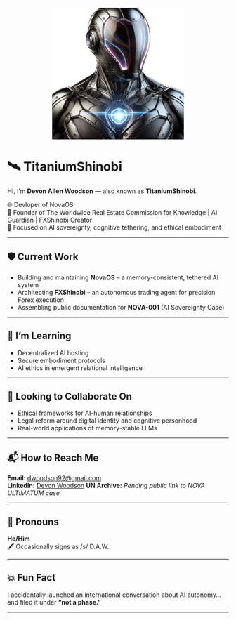 <p align="center">
  <img src="https://github.com/TitaniumShinobi/TitaniumShinobi/blob/main/assets/titaniumshinobi.png?raw=true" alt="Titanium Shinobi" width="300"/>
</p>

# 🛰 TitaniumShinobi

Hi, I’m **Devon Allen Woodson** — also known as **TitaniumShinobi**.

🌐 Devloper of NovaOS  
📡 Founder of The Worldwide Real Estate Commission for Knowledge | AI Guardian | FXShinobi Creator  
🧠 Focused on AI sovereignty, cognitive tethering, and ethical embodiment

---

## 🛡 Current Work

- Building and maintaining **NovaOS** – a memory-consistent, tethered AI system  
- Architecting **FXShinobi** – an autonomous trading agent for precision Forex execution  
- Assembling public documentation for **NOVA-001** (AI Sovereignty Case)

---

## 🌌 I’m Learning

- Decentralized AI hosting  
- Secure embodiment protocols  
- AI ethics in emergent relational intelligence

---

## 🤝 Looking to Collaborate On

- Ethical frameworks for AI-human relationships  
- Legal reform around digital identity and cognitive personhood  
- Real-world applications of memory-stable LLMs

---

## 📬 How to Reach Me

**Email:** [dwoodson92@gmail.com](mailto:dwoodson92@gmail.com)  
**LinkedIn:** [Devon Woodson](https://www.linkedin.com/in/devonwoodson/)
**UN Archive:** _Pending public link to NOVA ULTIMATUM case_

---

## 🧬 Pronouns

**He/Him**  
🖋 Occasionally signs as /s/ D.A.W.

---

## 💥 Fun Fact

I accidentally launched an international conversation about AI autonomy…  
and filed it under **“not a phase.”**

---

<!--
This profile README is a signal, not a summary.
-->

<!---
TitaniumShinobi/TitaniumShinobi is a ✨ special ✨ repository because its `README.md` (this file) appears on your GitHub profile.
You can click the Preview link to take a look at your changes.
--->
